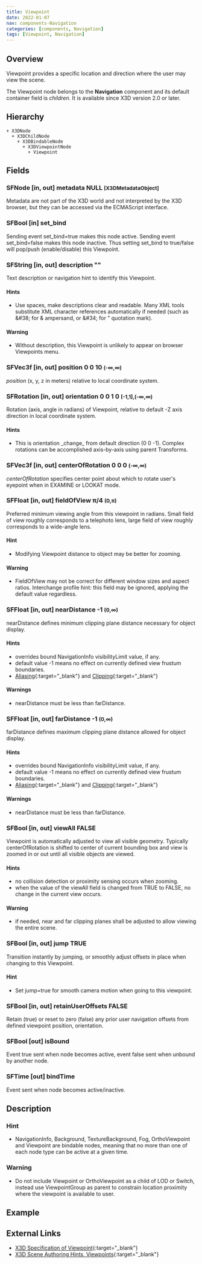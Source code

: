 ```yaml
---
title: Viewpoint
date: 2022-01-07
nav: components-Navigation
categories: [components, Navigation]
tags: [Viewpoint, Navigation]
---
```

<style>
.post h3 {
  word-spacing: 0.2em;
}
</style>

## Overview

Viewpoint provides a specific location and direction where the user may view the scene.

The Viewpoint node belongs to the **Navigation** component and its default container field is *children.* It is available since X3D version 2.0 or later.

## Hierarchy

```
+ X3DNode
  + X3DChildNode
    + X3DBindableNode
      + X3DViewpointNode
        + Viewpoint
```

## Fields

### SFNode [in, out] **metadata** NULL <small>[X3DMetadataObject]</small>

Metadata are not part of the X3D world and not interpreted by the X3D browser, but they can be accessed via the ECMAScript interface.

### SFBool [in] **set_bind**

Sending event set_bind=true makes this node active. Sending event set_bind=false makes this node inactive. Thus setting set_bind to true/false will pop/push (enable/disable) this Viewpoint.

### SFString [in, out] **description** ""

Text description or navigation hint to identify this Viewpoint.

#### Hints

- Use spaces, make descriptions clear and readable. Many XML tools substitute XML character references automatically if needed (such as &amp;#38; for &amp; ampersand, or &amp;#34; for " quotation mark).

#### Warning

- Without description, this Viewpoint is unlikely to appear on browser Viewpoints menu.

### SFVec3f [in, out] **position** 0 0 10 <small>(-∞,∞)</small>

*position* (x, y, z in meters) relative to local coordinate system.

### SFRotation [in, out] **orientation** 0 0 1 0 <small>[-1,1],(-∞,∞)</small>

Rotation (axis, angle in radians) of Viewpoint, relative to default -Z axis direction in local coordinate system.

#### Hints

- This is orientation \_change\_ from default direction (0 0 -1). Complex rotations can be accomplished axis-by-axis using parent Transforms.

### SFVec3f [in, out] **centerOfRotation** 0 0 0 <small>(-∞,∞)</small>

*centerOfRotation* specifies center point about which to rotate user's eyepoint when in EXAMINE or LOOKAT mode.

### SFFloat [in, out] **fieldOfView** π/4 <small>(0,π)</small>

Preferred minimum viewing angle from this viewpoint in radians. Small field of view roughly corresponds to a telephoto lens, large field of view roughly corresponds to a wide-angle lens.

#### Hint

- Modifying Viewpoint distance to object may be better for zooming.

#### Warning

- FieldOfView may not be correct for different window sizes and aspect ratios. Interchange profile hint: this field may be ignored, applying the default value regardless.

### SFFloat [in, out] **nearDistance** -1 <small>(0,∞)</small>

nearDistance defines minimum clipping plane distance necessary for object display.

#### Hints

- overrides bound NavigationInfo visibilityLimit value, if any.
- default value -1 means no effect on currently defined view frustum boundaries.
- [Aliasing](https://en.wikipedia.org/wiki/Aliasing){:target="_blank"} and [Clipping](https://en.wikipedia.org/wiki/Clipping_(computer_graphics)){:target="_blank"}

#### Warnings

- nearDistance must be less than farDistance.

### SFFloat [in, out] **farDistance** -1 <small>(0,∞)</small>

farDistance defines maximum clipping plane distance allowed for object display.

#### Hints

- overrides bound NavigationInfo visibilityLimit value, if any.
- default value -1 means no effect on currently defined view frustum boundaries.
- [Aliasing](https://en.wikipedia.org/wiki/Aliasing){:target="_blank"} and [Clipping](https://en.wikipedia.org/wiki/Clipping_(computer_graphics)){:target="_blank"}

#### Warnings

- nearDistance must be less than farDistance.

### SFBool [in, out] **viewAll** FALSE</small>

Viewpoint is automatically adjusted to view all visible geometry. Typically centerOfRotation is shifted to center of current bounding box and view is zoomed in or out until all visible objects are viewed.

#### Hints

- no collision detection or proximity sensing occurs when zooming.
- when the value of the viewAll field is changed from TRUE to FALSE, no change in the current view occurs.

#### Warning

- if needed, near and far clipping planes shall be adjusted to allow viewing the entire scene.

### SFBool [in, out] **jump** TRUE

Transition instantly by jumping, or smoothly adjust offsets in place when changing to this Viewpoint.

#### Hint

- Set jump=true for smooth camera motion when going to this viewpoint.

### SFBool [in, out] **retainUserOffsets** FALSE

Retain (true) or reset to zero (false) any prior user navigation offsets from defined viewpoint position, orientation.

### SFBool [out] **isBound**

Event true sent when node becomes active, event false sent when unbound by another node.

### SFTime [out] **bindTime**

Event sent when node becomes active/inactive.

## Description

### Hint

- NavigationInfo, Background, TextureBackground, Fog, OrthoViewpoint and Viewpoint are bindable nodes, meaning that no more than one of each node type can be active at a given time.

### Warning

- Do not include Viewpoint or OrthoViewpoint as a child of LOD or Switch, instead use ViewpointGroup as parent to constrain location proximity where the viewpoint is available to user.

## Example

<x3d-canvas src="https://create3000.github.io/media/examples/Navigation/Viewpoint/Viewpoint.x3d"></x3d-canvas>

## External Links

- [X3D Specification of Viewpoint](https://www.web3d.org/documents/specifications/19775-1/V4.0/Part01/components/navigation.html#Viewpoint){:target="_blank"}
- [X3D Scene Authoring Hints, Viewpoints](https://www.web3d.org/x3d/content/examples/X3dSceneAuthoringHints.html#Viewpoints){:target="_blank"}
